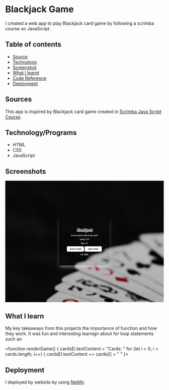 # Blackjack Game

I created a web app to play Blackjack card game by following a scrimba course on JavaScript.


## Table of contents

 - [Source](/#Sources)
 - [Technology](/#Technology)
 - [Screenshot](/#Screenshot)
 - [What I learnt](/#WhatILearnt)
 - [Code Reference](/#codeReference)
 - [Deployment](/#deployment)


## Sources
This app is inspired by Blackjack card game created in [Scrimba Java Script Course](https://scrimba.com/learn/learnjavascript).



## Technology/Programs

- HTML
- CSS
- JavaScript


## Screenshots

!["Picture of rendered game"](/blackjack-game/images/screenshot.png)


## What I learn

My key takeaways from this projects the importance of function and how they work. It was fun and interesting learnign about for loop statements such as:


<function renderGame() {
    cardsEl.textContent = "Cards: "
    for (let i = 0; i < cards.length; i++) {
        cardsEl.textContent += cards[i] + " "
    }>
    
    
 
## Deployment
I deployed by website by using [Netlify](https://scintillating-hamster-cf784e.netlify.app/)


